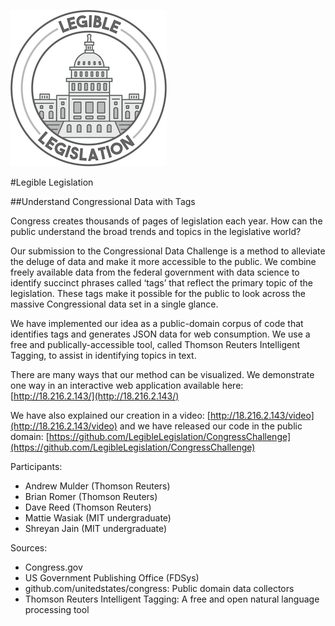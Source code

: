 
![Logo](capitol_seal_small.png)

#Legible Legislation

##Understand Congressional Data with Tags

Congress creates thousands of pages of legislation each year. How can the public understand the broad trends and topics in the legislative world?  

Our submission to the Congressional Data Challenge is a method to alleviate the deluge of data and make it more accessible to the public. We combine freely available data from the federal government with data science to identify succinct phrases called ‘tags’ that reflect the primary topic of the legislation. These tags make it possible for the public to look across the massive Congressional data set in a single glance. 

We have implemented our idea as a public-domain corpus of code that identifies tags and generates JSON data for web consumption. We use a free and publically-accessible tool, called Thomson Reuters Intelligent Tagging, to assist in identifying topics in text.

There are many ways that our method can be visualized. We demonstrate one way in an interactive web application available here: [http://18.216.2.143/](http://18.216.2.143/)

We have also explained our creation in a video: [http://18.216.2.143/video](http://18.216.2.143/video) and we have released our code in the public domain: [https://github.com/LegibleLegislation/CongressChallenge](https://github.com/LegibleLegislation/CongressChallenge)
 

Participants:

* Andrew Mulder (Thomson Reuters)
* Brian Romer (Thomson Reuters)
* Dave Reed (Thomson Reuters)
* Mattie Wasiak (MIT undergraduate)
* Shreyan Jain (MIT undergraduate)


Sources:

* Congress.gov
* US Government Publishing Office (FDSys)
* github.com/unitedstates/congress: Public domain data collectors 
* Thomson Reuters Intelligent Tagging: A free and open natural language processing tool

